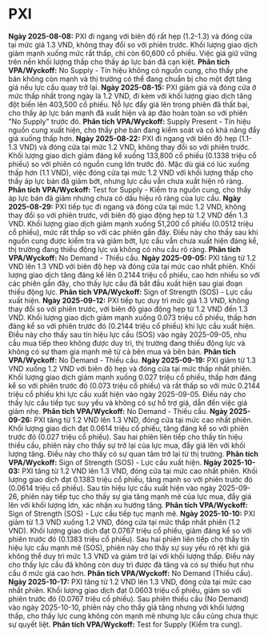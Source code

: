 # PXI

**Ngày 2025-08-08:** PXI đi ngang với biên độ rất hẹp (1.2-1.3) và đóng cửa tại mức giá 1.3 VND, không thay đổi so với phiên trước. Khối lượng giao dịch giảm mạnh xuống mức rất thấp, chỉ còn 60,600 cổ phiếu. Việc giá giữ vững trên nền khối lượng thấp cho thấy áp lực bán đã cạn kiệt. **Phân tích VPA/Wyckoff:** No Supply - Tín hiệu không có nguồn cung, cho thấy phe bán không còn mạnh và thị trường có thể đang chuẩn bị cho một đợt tăng giá nếu lực cầu quay trở lại.
**Ngày 2025-08-15:** PXI giảm giá và đóng cửa ở mức thấp nhất trong ngày là 1.2 VND, đi kèm với khối lượng giao dịch tăng đột biến lên 403,500 cổ phiếu. Nỗ lực đẩy giá lên trong phiên đã thất bại, cho thấy áp lực bán mạnh đã xuất hiện và áp đảo hoàn toàn so với phiên "No Supply" trước đó. **Phân tích VPA/Wyckoff:** Supply Present - Tín hiệu nguồn cung xuất hiện, cho thấy phe bán đang kiểm soát và có khả năng đẩy giá xuống thấp hơn.
**Ngày 2025-08-22:** PXI đi ngang với biên độ hẹp (1.1-1.3 VND) và đóng cửa tại mức 1.2 VND, không thay đổi so với phiên trước. Khối lượng giao dịch giảm đáng kể xuống 133,800 cổ phiếu (0.1338 triệu cổ phiếu) so với phiên có nguồn cung lớn trước đó. Mặc dù giá có lúc xuống thấp hơn (1.1 VND), việc đóng cửa tại mức 1.2 VND với khối lượng thấp cho thấy áp lực bán đã giảm bớt, nhưng lực cầu vẫn chưa xuất hiện rõ ràng. **Phân tích VPA/Wyckoff:** Test for Supply - Kiểm tra nguồn cung, cho thấy áp lực bán đã giảm nhưng chưa có dấu hiệu rõ ràng của lực cầu.
**Ngày 2025-08-29:** PXI tiếp tục đi ngang và đóng cửa tại mức 1.2 VND, không thay đổi so với phiên trước, với biên độ giao động hẹp từ 1.2 VND đến 1.3 VND. Khối lượng giao dịch giảm mạnh xuống 51,200 cổ phiếu (0.0512 triệu cổ phiếu), mức rất thấp so với các phiên gần đây. Điều này cho thấy sau khi nguồn cung được kiểm tra và giảm bớt, lực cầu vẫn chưa xuất hiện đáng kể, thị trường đang thiếu động lực và không có nhu cầu rõ ràng. **Phân tích VPA/Wyckoff:** No Demand - Thiếu cầu.
**Ngày 2025-09-05:** PXI tăng từ 1.2 VND lên 1.3 VND với biên độ hẹp và đóng cửa tại mức cao nhất phiên. Khối lượng giao dịch tăng đáng kể lên 0.2144 triệu cổ phiếu, cao hơn nhiều so với các phiên gần đây, cho thấy lực cầu đã bắt đầu xuất hiện sau giai đoạn thiếu động lực. **Phân tích VPA/Wyckoff:** Sign of Strength (SOS) - Lực cầu xuất hiện.
**Ngày 2025-09-12:** PXI tiếp tục duy trì mức giá 1.3 VND, không thay đổi so với phiên trước, với biên độ giao động hẹp từ 1.2 VND đến 1.3 VND. Khối lượng giao dịch giảm mạnh xuống 0.073 triệu cổ phiếu, thấp hơn đáng kể so với phiên trước đó (0.2144 triệu cổ phiếu) khi lực cầu xuất hiện. Điều này cho thấy sau tín hiệu lực cầu (SOS) vào ngày 2025-09-05, nhu cầu mua tiếp theo không được duy trì, thị trường đang thiếu động lực và không có sự tham gia mạnh mẽ từ cả bên mua và bên bán. **Phân tích VPA/Wyckoff:** No Demand - Thiếu cầu.
**Ngày 2025-09-19:** PXI giảm từ 1.3 VND xuống 1.2 VND với biên độ hẹp và đóng cửa tại mức thấp nhất phiên. Khối lượng giao dịch giảm mạnh xuống 0.027 triệu cổ phiếu, thấp hơn đáng kể so với phiên trước đó (0.073 triệu cổ phiếu) và rất thấp so với mức 0.2144 triệu cổ phiếu khi lực cầu xuất hiện vào ngày 2025-09-05. Điều này cho thấy lực cầu tiếp tục suy yếu và không có sự hỗ trợ giá, dẫn đến việc giá giảm nhẹ. **Phân tích VPA/Wyckoff:** No Demand - Thiếu cầu.
**Ngày 2025-09-26:** PXI tăng từ 1.2 VND lên 1.3 VND, đóng cửa tại mức cao nhất phiên. Khối lượng giao dịch đạt 0.0614 triệu cổ phiếu, tăng đáng kể so với phiên trước đó (0.027 triệu cổ phiếu). Sau hai phiên liên tiếp cho thấy tín hiệu thiếu cầu, phiên này cho thấy sự trở lại của lực mua, đẩy giá lên với khối lượng tăng. Điều này cho thấy có sự quan tâm trở lại từ thị trường. **Phân tích VPA/Wyckoff:** Sign of Strength (SOS) - Lực cầu xuất hiện.
**Ngày 2025-10-03:** PXI tăng từ 1.2 VND lên 1.3 VND, đóng cửa tại mức cao nhất phiên. Khối lượng giao dịch đạt 0.1383 triệu cổ phiếu, tăng mạnh so với phiên trước đó (0.0614 triệu cổ phiếu). Sau tín hiệu lực cầu xuất hiện vào ngày 2025-09-26, phiên này tiếp tục cho thấy sự gia tăng mạnh mẽ của lực mua, đẩy giá lên với khối lượng lớn, xác nhận xu hướng tăng. **Phân tích VPA/Wyckoff:** Sign of Strength (SOS) - Lực cầu tiếp tục mạnh mẽ.
**Ngày 2025-10-10:** PXI giảm từ 1.3 VND xuống 1.2 VND, đóng cửa tại mức thấp nhất phiên (1.2 VND). Khối lượng giao dịch đạt 0.0767 triệu cổ phiếu, giảm đáng kể so với phiên trước đó (0.1383 triệu cổ phiếu). Sau hai phiên liên tiếp cho thấy tín hiệu lực cầu mạnh mẽ (SOS), phiên này cho thấy sự suy yếu rõ rệt khi giá không thể duy trì mức 1.3 VND và giảm trở lại với khối lượng thấp. Điều này cho thấy lực cầu đã không còn duy trì được đà tăng và có sự thiếu hụt nhu cầu ở mức giá cao hơn. **Phân tích VPA/Wyckoff:** No Demand (Thiếu cầu).
**Ngày 2025-10-17:** PXI tăng từ 1.2 VND lên 1.3 VND, đóng cửa tại mức cao nhất phiên. Khối lượng giao dịch đạt 0.0603 triệu cổ phiếu, giảm so với phiên trước đó (0.0767 triệu cổ phiếu). Sau phiên thiếu cầu (No Demand) vào ngày 2025-10-10, phiên này cho thấy giá tăng nhưng với khối lượng thấp, cho thấy lực cung không còn mạnh mẽ nhưng lực cầu cũng chưa thực sự quyết liệt. **Phân tích VPA/Wyckoff:** Test for Supply (Kiểm tra cung).
